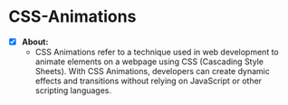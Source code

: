 # CSS-Animations
- [x] <b>About:</b>
  - CSS Animations refer to a technique used in web development to animate elements on a webpage using CSS (Cascading 
    Style Sheets). With CSS Animations, developers can create dynamic effects and transitions without relying on 
    JavaScript or other scripting languages.
